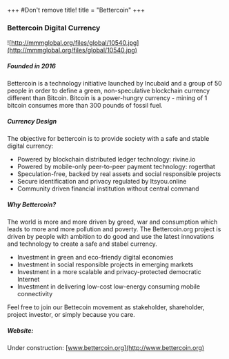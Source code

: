 +++
#Don't remove title!
title = "Bettercoin"
+++
### Bettercoin Digital Currency

![http://mmmglobal.org/files/global/10540.jpg](http://mmmglobal.org/files/global/10540.jpg)

##### Founded in 2016

Bettercoin is a technology initiative launched by Incubaid and a group of 50 people in order to define a green, non-speculative blockchain currency different than Bitcoin. Bitcoin is a power-hungry currency - mining of 1 bitcoin consumes more than 300 pounds of fossil fuel.

##### Currency Design

The objective for bettercoin is to provide society with a safe and stable digital currency:

-   Powered by blockchain distributed ledger technology: rivine.io
-   Powered by mobile-only peer-to-peer payment technology: rogerthat
-   Speculation-free, backed by real assets and social responsible projects
-   Secure identification and privacy regulated by Itsyou.online
-   Community driven financial institution without central command

##### Why Bettercoin?

The world is more and more driven by greed, war and consumption which leads to more and more pollution and poverty. The Bettercoin.org project is driven by people with ambition to do good and use the latest innovations and technology to create a safe and stabel currency.  

-   Investment in green and eco-friendy digital economies 
-   Investment in social responsible projects in emerging markets
-   Investment in a more scalable and privacy-protected democratic Internet
-   Investment in delivering low-cost low-energy consuming mobile connectivity

Feel free to join our Bettecoin movement as stakeholder, shareholder, project investor, or simply because you care.

##### Website:

Under construction: [www.bettercoin.org](http://www.bettercoin.org)
